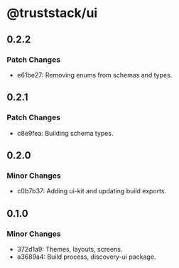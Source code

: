 # @truststack/ui

## 0.2.2

### Patch Changes

- e61be27: Removing enums from schemas and types.

## 0.2.1

### Patch Changes

- c8e9fea: Building schema types.

## 0.2.0

### Minor Changes

- c0b7b37: Adding ui-kit and updating build exports.

## 0.1.0

### Minor Changes

- 372d1a9: Themes, layouts, screens.
- a3689a4: Build process, discovery-ui package.
